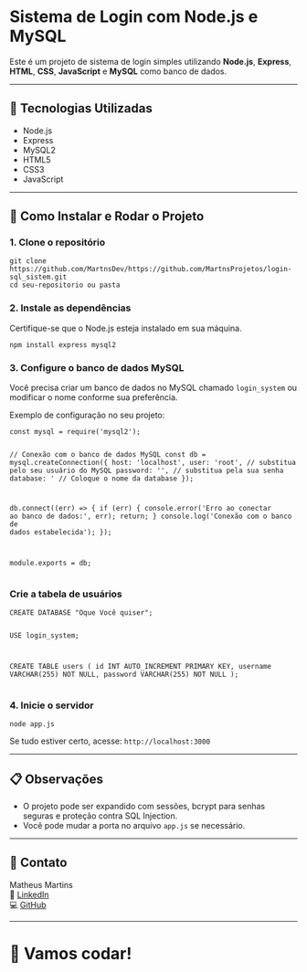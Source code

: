 <h1>Sistema de Login com Node.js e MySQL</h1>

<p>Este é um projeto de sistema de login simples utilizando <strong>Node.js</strong>, <strong>Express</strong>, <strong>HTML</strong>, <strong>CSS</strong>, <strong>JavaScript</strong> e <strong>MySQL</strong> como banco de dados.</p>

<hr>

<h2>📂 Tecnologias Utilizadas</h2>
<ul>
  <li>Node.js</li>
  <li>Express</li>
  <li>MySQL2</li>
  <li>HTML5</li>
  <li>CSS3</li>
  <li>JavaScript</li>
</ul>

<hr>

<h2>🚀 Como Instalar e Rodar o Projeto</h2>

<h3>1. Clone o repositório</h3>
<pre><code>git clone https://github.com/MartnsDev/https://github.com/MartnsProjetos/login-sql_sistem.git
cd seu-repositorio ou pasta
</code></pre>

<h3>2. Instale as dependências</h3>
<p>Certifique-se que o Node.js esteja instalado em sua máquina.</p>
<pre><code>npm install express mysql2
</code></pre>

<h3>3. Configure o banco de dados MySQL</h3>
<p>Você precisa criar um banco de dados no MySQL chamado <code>login_system</code> ou modificar o nome conforme sua preferência.</p>

<p>Exemplo de configuração no seu projeto:</p>
<pre><code>const mysql = require('mysql2');

// Conexão com o banco de dados MySQL
const db = mysql.createConnection({
  host: 'localhost',
  user: 'root',    // substitua pelo seu usuário do MySQL
  password: '',    // substitua pela sua senha
  database: '     // Coloque o nome da database
});

db.connect((err) => {
  if (err) {
    console.error('Erro ao conectar ao banco de dados:', err);
    return;
  }
  console.log('Conexão com o banco de dados estabelecida');
});

module.exports = db;
</code></pre>

<h3>Crie a tabela de usuários</h3>
<pre><code>CREATE DATABASE "Oque Você quiser";

USE login_system;

CREATE TABLE users (
  id INT AUTO_INCREMENT PRIMARY KEY,
  username VARCHAR(255) NOT NULL,
  password VARCHAR(255) NOT NULL
);
</code></pre>

<h3>4. Inicie o servidor</h3>
<pre><code>node app.js
</code></pre>

<p>Se tudo estiver certo, acesse: <code>http://localhost:3000</code></p>

<hr>

<h2>📋 Observações</h2>
<ul>
  <li>O projeto pode ser expandido com sessões, bcrypt para senhas seguras e proteção contra SQL Injection.</li>
  <li>Você pode mudar a porta no arquivo <code>app.js</code> se necessário.</li>
</ul>

<hr>

<h2>📎 Contato</h2>
<p>Matheus Martins<br>
🔗 <a href="https://linkedin.com/in/matheusmartnsdeveloper" target="_blank">LinkedIn</a><br>
💻 <a href="https://github.com/MartnsDev" target="_blank">GitHub</a></p>

<hr>

<h1>🚀 Vamos codar!</h1>


